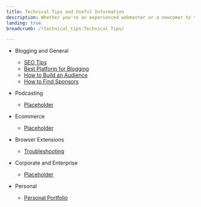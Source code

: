 ```yaml
---
title: Technical Tips and Useful Information
description: Whether you're an experienced webmaster or a newcomer to the world of online media, we have an excellent collection of articles to help you build an audience for almost any online endeavor. From social media to ecommerce, we've got you covered.
landing: true
breadcrumb: /!technical_tips:Technical Tips/

---
```


* Blogging and General

	- [SEO Tips](blogging/seo.md)
	- [Best Platform for Blogging](blogging/best_platform_for_blogging.md)
	- [How to Build an Audience](blogging/how_to_build_an_audience.md)
	- [How to Find Sponsors](blogging/sponsors.md)

<!-- -->

* Podcasting

	- [Placeholder]()

<!-- -->

* Ecommerce

	- [Placeholder]()

<!-- -->

* Browser Extensions

	- [Troubleshooting](browser_extensions/troubleshooting.md)

<!-- -->

* Corporate and Enterprise

	- [Placeholder]()

<!-- -->

* Personal

	- [Personal Portfolio](personal/personal_portfolio.md)
